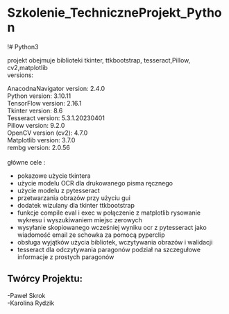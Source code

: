 # Szkolenie_TechniczneProjekt_Python
!# Python3

projekt obejmuje  biblioteki tkinter, ttkbootstrap, tesseract,Pillow, cv2,matplotlib  <br />
versions:

AnacodnaNavigator version: 2.4.0   <br />
Python version: 3.10.11 <br/>
TensorFlow version: 2.16.1   <br />
Tkinter version: 8.6   <br />
Tesseract version: 5.3.1.20230401   <br />
Pillow version: 9.2.0   <br />
OpenCV version (cv2): 4.7.0   <br />
Matplotlib version: 3.7.0   <br />
rembg version: 2.0.56  <br />
<br />
główne cele :
- pokazowe użycie tkintera
- użycie modelu OCR dla  drukowanego pisma ręcznego
- użycie modelu z pytesseract
- przetwarzania obrazów przy użyciu gui
- dodatek wizulany  dla tkinter ttkbootstrap
- funkcje compile eval i exec w połączenie z matplotlib rysowanie wykresu i wyszukiwaniem miejsc zerowych 
- wysyłanie skopiowanego wcześniej wyniku ocr z pytesseract  jako wiadomość email ze schowka za pomocą pyperclip
- obsługa wyjątków użycia bibliotek, wczytywania obrazów i walidacji 
- tesseract dla odczytywania paragonów podział na   szczegułowe informacje z prostych paragonów



## Twórcy Projektu:
  -Paweł Skrok <br />
  -Karolina Rydzik 



